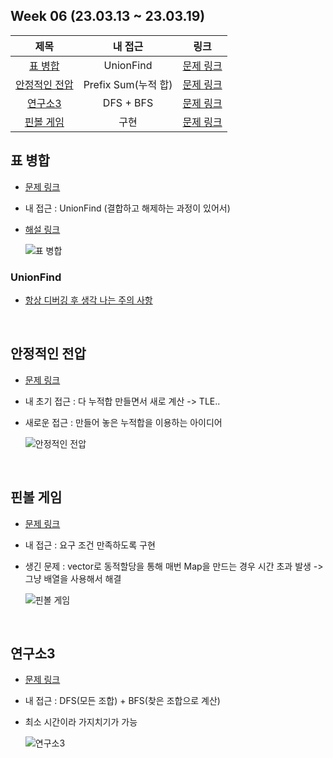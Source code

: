 ## Week 06 (23.03.13 ~ 23.03.19)
| 제목 | 내 접근 | 링크 |
| :---: | :---: | :---: |
| [표 병합](#표-병합) | UnionFind | [문제 링크](https://school.programmers.co.kr/learn/courses/30/lessons/150366) | 
| [안정적인 전압](#안정적인-전압) | Prefix Sum(누적 합) | [문제 링크](https://pro.mincoding.co.kr/enterprise/contest/ssafy_9/275/problem/Hyundai_03) | 
| [연구소3](#연구소3) | DFS + BFS | [문제 링크](https://www.acmicpc.net/problem/17142) | 
| [핀볼 게임](#핀볼-게임) | 구현 | [문제 링크](https://swexpertacademy.com/main/code/problem/problemDetail.do?contestProbId=AWXRF8s6ezEDFAUo) | 

## 표 병합
- [문제 링크](https://school.programmers.co.kr/learn/courses/30/lessons/150366)
- 내 접근 : UnionFind (결합하고 해제하는 과정이 있어서)
- [해설 링크](https://tech.kakao.com/2023/01/25/2023-kakao-recruitment-round-1/#elementor-toc__heading-anchor-6)

    ![표 병합](https://user-images.githubusercontent.com/75352656/226152691-5f8edb72-ab60-4ef8-928d-ff69eebdd578.png)

### UnionFind
- [항상 디버깅 후 생각 나는 주의 사항](https://sangwoo0727.github.io/algorithm/Algorithm-UnionFind/)

</br>

## 안정적인 전압
- [문제 링크](https://pro.mincoding.co.kr/enterprise/contest/ssafy_9/275/problem/Hyundai_03)
- 내 초기 접근 : 다 누적합 만들면서 새로 계산 -> TLE..
- 새로운 접근 : 만들어 놓은 누적합을 이용하는 아이디어

    ![안정적인 전압](https://user-images.githubusercontent.com/75352656/226152672-4d5593ff-51ff-44ab-a382-705e0713d978.png)


</br>

## 핀볼 게임
- [문제 링크](https://swexpertacademy.com/main/code/problem/problemDetail.do?contestProbId=AWXRF8s6ezEDFAUo)
- 내 접근 : 요구 조건 만족하도록 구현
- 생긴 문제 : vector로 동적할당을 통해 매번 Map을 만드는 경우 시간 초과 발생 -> 그냥 배열을 사용해서 해결

    ![핀볼 게임](https://user-images.githubusercontent.com/75352656/226152694-f24bc628-6d69-4d84-a2c2-d65921459006.png)

</br>

## 연구소3
- [문제 링크](https://www.acmicpc.net/problem/17142)
- 내 접근 : DFS(모든 조합) + BFS(찾은 조합으로 계산)
- 최소 시간이라 가지치기가 가능

    ![연구소3](https://user-images.githubusercontent.com/75352656/226152688-349d1cec-0849-4823-817c-35d3a02d375b.png)